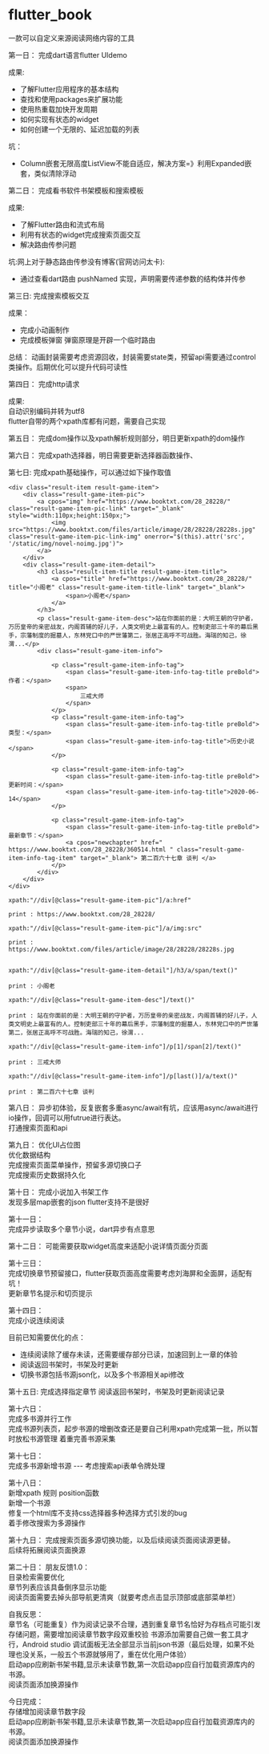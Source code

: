 # flutter_book
一款可以自定义来源阅读网络内容的工具

第一日：
完成dart语言flutter UIdemo

成果:
+ 了解Flutter应用程序的基本结构  
+ 查找和使用packages来扩展功能  
+ 使用热重载加快开发周期  
+ 如何实现有状态的widget  
+ 如何创建一个无限的、延迟加载的列表  

坑：
+ Column嵌套无限高度ListView不能自适应，解决方案=》利用Expanded嵌套，类似清除浮动

第二日：
完成看书软件书架模板和搜索模板

成果:
+ 了解Flutter路由和流式布局
+ 利用有状态的widget完成搜索页面交互
+ 解决路由传参问题

坑:网上对于静态路由传参没有博客(官网访问太卡):
+ 通过查看dart路由 pushNamed 实现，声明需要传递参数的结构体并传参

第三日:
完成搜索模板交互

成果：
+ 完成小动画制作
+ 完成模板弹窗 弹窗原理是开辟一个临时路由

总结：
    动画封装需要考虑资源回收，封装需要state类，预留api需要通过control类操作。后期优化可以提升代码可读性
    
第四日：
完成http请求

成果:  
    自动识别编码并转为utf8  
    flutter自带的两个xpath库都有问题，需要自己实现
    
第五日：
完成dom操作以及xpath解析规则部分，明日更新xpath的dom操作

第六日：
完成xpath选择器，明日需要更新选择器函数操作、

第七日:
完成xpath基础操作，可以通过如下操作取值  
  
```dom:  
<div class="result-item result-game-item">
    <div class="result-game-item-pic">
        <a cpos="img" href="https://www.booktxt.com/28_28228/" class="result-game-item-pic-link" target="_blank" style="width:110px;height:150px;">
            <img src="https://www.booktxt.com/files/article/image/28/28228/28228s.jpg" class="result-game-item-pic-link-img" onerror="$(this).attr('src', '/static/img/novel-noimg.jpg')">
        </a>
    </div>
    <div class="result-game-item-detail">
        <h3 class="result-item-title result-game-item-title">
            <a cpos="title" href="https://www.booktxt.com/28_28228/" title="小阁老" class="result-game-item-title-link" target="_blank">
                <span>小阁老</span>
            </a>
        </h3>
        <p class="result-game-item-desc">站在你面前的是：大明王朝的守护者，万历皇帝的亲密战友，内阁首辅的好儿子，人类文明史上最富有的人。控制吏部三十年的幕后黑手，宗藩制度的掘墓人，东林党口中的严世藩第二，张居正高呼不可战胜。海瑞的知己，徐渭...</p>
        <div class="result-game-item-info">

            <p class="result-game-item-info-tag">
                <span class="result-game-item-info-tag-title preBold">作者：</span>
                <span>
                    三戒大师
                </span>
            </p>
            <p class="result-game-item-info-tag">
                <span class="result-game-item-info-tag-title preBold">类型：</span>
                <span class="result-game-item-info-tag-title">历史小说</span>
            </p>

            <p class="result-game-item-info-tag">
                <span class="result-game-item-info-tag-title preBold">更新时间：</span>
                <span class="result-game-item-info-tag-title">2020-06-14</span>
            </p>

            <p class="result-game-item-info-tag">
                <span class="result-game-item-info-tag-title preBold">最新章节：</span>
                <a cpos="newchapter" href=" https://www.booktxt.com/28_28228/360514.html " class="result-game-item-info-tag-item" target="_blank"> 第二百六十七章 谈判 </a>
            </p>
        </div>
    </div>
</div>
```

```example1:
xpath:"//div[@class="result-game-item-pic"]/a:href"  
  
print : https://www.booktxt.com/28_28228/  

```

```example2:
xpath:"//div[@class="result-game-item-pic"]/a/img:src"  
  
print : https://www.booktxt.com/files/article/image/28/28228/28228s.jpg  
  
```  

```example3:
xpath:"//div[@class="result-game-item-detail"]/h3/a/span/text()"  

print : 小阁老

```

```example4:
xpath:"//div[@class="result-game-item-desc"]/text()"

print : 站在你面前的是：大明王朝的守护者，万历皇帝的亲密战友，内阁首辅的好儿子，人类文明史上最富有的人。控制吏部三十年的幕后黑手，宗藩制度的掘墓人，东林党口中的严世藩第二，张居正高呼不可战胜。海瑞的知己，徐渭...

```

```example5:
xpath:"//div[@class="result-game-item-info"]/p[1]/span[2]/text()"

print : 三戒大师

```

```example6:
xpath:"//div[@class="result-game-item-info"]/p[last()]/a/text()"

print : 第二百六十七章 谈判

```

第八日：
异步初体验，反复嵌套多重async/await有坑，应该用async/await进行io操作，回调可以用futrue进行表达。  
打通搜索页面和api

第九日：
优化UI占位图  
优化数据结构  
完成搜索页面菜单操作，预留多源切换口子  
完成搜索历史数据持久化  

第十日：
完成小说加入书架工作  
发现多层map嵌套的json  flutter支持不是很好  

第十一日：  
完成异步读取多个章节小说，dart异步有点意思

第十二日：
可能需要获取widget高度来适配小说详情页面分页面  

第十三日：  
完成切换章节预留接口，flutter获取页面高度需要考虑刘海屏和全面屏，适配有坑！  
更新章节名提示和切页提示

第十四日：  
完成小说连续阅读  

目前已知需要优化的点：
+ 连续阅读除了缓存未读，还需要缓存部分已读，加速回到上一章的体验
+ 阅读返回书架时，书架及时更新
+ 切换书源包括书源json化，以及多个书源相关api修改

第十五日:
完成选择指定章节
阅读返回书架时，书架及时更新阅读记录

第十六日：  
完成多书源并行工作  
完成书源列表页，起步书源的增删改查还是要自己利用xpath完成第一批，所以暂时放松书源管理
着重完善书源采集

第十七日：  
完成多书源新增书源 --- 考虑搜索api表单令牌处理

第十八日：  
新增xpath 规则 position函数  
新增一个书源  
修复一个html库不支持css选择器多种选择方式引发的bug  
着手修改搜索为多源操作

第十九日：
完成搜索页面多源切换功能，以及后续阅读页面阅读源更替。  
后续将拓展阅读页面换源  

第二十日：
朋友反馈1.0：  
目录检索需要优化  
章节列表应该具备倒序显示功能  
阅读页面需要去掉头部导航更清爽（就要考虑点击显示顶部或底部菜单栏）  

自我反思：  
章节名（可能重复）作为阅读记录不合理，遇到重复章节名恰好为存档点可能引发存储问题，需要增加阅读章节数字段双重校验
书源添加需要自己做一套工具才行，Android studio 调试面板无法全部显示当前json书源（最后处理，如果不处理也没关系，一般五个书源就够用了，重在优化用户体验）  
启动app应刷新书架书籍,显示未读章节数,第一次启动app应自行加载资源库内的书源。  
阅读页面添加换源操作

今日完成：  
存储增加阅读章节数字段  
启动app应刷新书架书籍,显示未读章节数,第一次启动app应自行加载资源库内的书源。  
阅读页面添加换源操作  